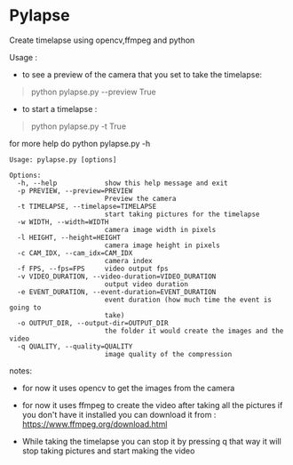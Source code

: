 Pylapse
=======


Create timelapse using opencv,ffmpeg and python

Usage :
* to see a preview of the camera that you set to take the timelapse:
> python pylapse.py --preview True


* to start a timelapse :
> python pylapse.py -t True

for more help do python pylapse.py -h
```
Usage: pylapse.py [options]

Options:
  -h, --help            show this help message and exit
  -p PREVIEW, --preview=PREVIEW
                        Preview the camera
  -t TIMELAPSE, --timelapse=TIMELAPSE
                        start taking pictures for the timelapse
  -w WIDTH, --width=WIDTH
                        camera image width in pixels
  -l HEIGHT, --height=HEIGHT
                        camera image height in pixels
  -c CAM_IDX, --cam_idx=CAM_IDX
                        camera index
  -f FPS, --fps=FPS     video output fps
  -v VIDEO_DURATION, --video-duration=VIDEO_DURATION
                        output video duration
  -e EVENT_DURATION, --event-duration=EVENT_DURATION
                        event duration (how much time the event is going to
                        take)
  -o OUTPUT_DIR, --output-dir=OUTPUT_DIR
                        the folder it would create the images and the video
  -q QUALITY, --quality=QUALITY
                        image quality of the compression

```
notes:
- for now it uses opencv to get the images from the camera

- for now it uses ffmpeg to create the video after taking all the pictures
  if you don't have it installed you can download it from :
  https://www.ffmpeg.org/download.html
  
- While taking the timelapse you can stop it by pressing q
  that way it will stop taking pictures and start making the video

